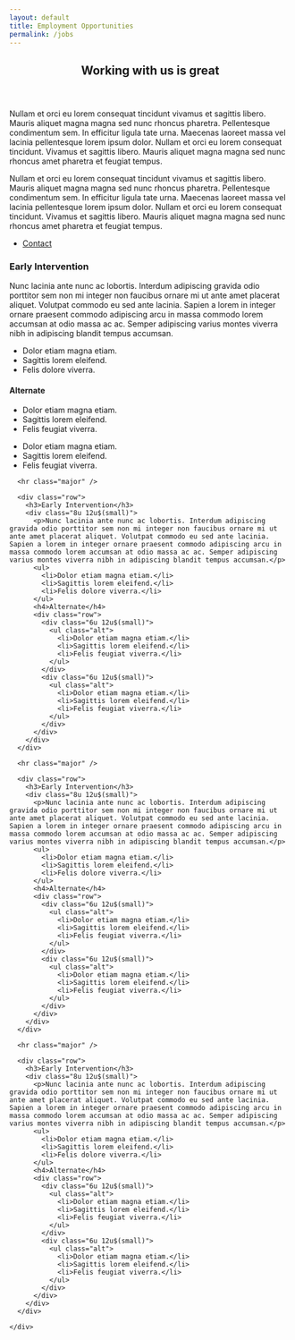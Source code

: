```yaml
---
layout: default
title: Employment Opportunities
permalink: /jobs
---
```


<!-- Main -->
<div id="main">
  <section id="two">
    <div class="inner">
      <header class="major">
        <h2>Working with us is great</h2>
      </header>
      <p>Nullam et orci eu lorem consequat tincidunt vivamus et sagittis libero. Mauris aliquet magna magna sed nunc rhoncus pharetra. Pellentesque condimentum sem. In efficitur ligula tate urna. Maecenas laoreet massa vel lacinia pellentesque lorem ipsum dolor. Nullam et orci eu lorem consequat tincidunt. Vivamus et sagittis libero. Mauris aliquet magna magna sed nunc rhoncus amet pharetra et feugiat tempus.</p>
      <p>Nullam et orci eu lorem consequat tincidunt vivamus et sagittis libero. Mauris aliquet magna magna sed nunc rhoncus pharetra. Pellentesque condimentum sem. In efficitur ligula tate urna. Maecenas laoreet massa vel lacinia pellentesque lorem ipsum dolor. Nullam et orci eu lorem consequat tincidunt. Vivamus et sagittis libero. Mauris aliquet magna magna sed nunc rhoncus amet pharetra et feugiat tempus.</p>
      <ul class="actions">
        <li><a href="/careers" class="button next">Contact</a></li>
      </ul>
    </div>
  </section>
  <section id="two">
    <div class="inner">
      <div class="row">
        <h3>Early Intervention</h3>
        <div class="8u 12u$(small)">
          <p>Nunc lacinia ante nunc ac lobortis. Interdum adipiscing gravida odio porttitor sem non mi integer non faucibus ornare mi ut ante amet placerat aliquet. Volutpat commodo eu sed ante lacinia. Sapien a lorem in integer ornare praesent commodo adipiscing arcu in massa commodo lorem accumsan at odio massa ac ac. Semper adipiscing varius montes viverra nibh in adipiscing blandit tempus accumsan.</p>
          <ul>
            <li>Dolor etiam magna etiam.</li>
            <li>Sagittis lorem eleifend.</li>
            <li>Felis dolore viverra.</li>
          </ul>
          <h4>Alternate</h4>
          <div class="row">
            <div class="6u 12u$(small)">
              <ul class="alt">
                <li>Dolor etiam magna etiam.</li>
                <li>Sagittis lorem eleifend.</li>
                <li>Felis feugiat viverra.</li>
              </ul>
            </div>
            <div class="6u 12u$(small)">
              <ul class="alt">
                <li>Dolor etiam magna etiam.</li>
                <li>Sagittis lorem eleifend.</li>
                <li>Felis feugiat viverra.</li>
              </ul>
            </div>
          </div>
        </div>
      </div>

      <hr class="major" />

      <div class="row">
        <h3>Early Intervention</h3>
        <div class="8u 12u$(small)">
          <p>Nunc lacinia ante nunc ac lobortis. Interdum adipiscing gravida odio porttitor sem non mi integer non faucibus ornare mi ut ante amet placerat aliquet. Volutpat commodo eu sed ante lacinia. Sapien a lorem in integer ornare praesent commodo adipiscing arcu in massa commodo lorem accumsan at odio massa ac ac. Semper adipiscing varius montes viverra nibh in adipiscing blandit tempus accumsan.</p>
          <ul>
            <li>Dolor etiam magna etiam.</li>
            <li>Sagittis lorem eleifend.</li>
            <li>Felis dolore viverra.</li>
          </ul>
          <h4>Alternate</h4>
          <div class="row">
            <div class="6u 12u$(small)">
              <ul class="alt">
                <li>Dolor etiam magna etiam.</li>
                <li>Sagittis lorem eleifend.</li>
                <li>Felis feugiat viverra.</li>
              </ul>
            </div>
            <div class="6u 12u$(small)">
              <ul class="alt">
                <li>Dolor etiam magna etiam.</li>
                <li>Sagittis lorem eleifend.</li>
                <li>Felis feugiat viverra.</li>
              </ul>
            </div>
          </div>
        </div>
      </div>

      <hr class="major" />

      <div class="row">
        <h3>Early Intervention</h3>
        <div class="8u 12u$(small)">
          <p>Nunc lacinia ante nunc ac lobortis. Interdum adipiscing gravida odio porttitor sem non mi integer non faucibus ornare mi ut ante amet placerat aliquet. Volutpat commodo eu sed ante lacinia. Sapien a lorem in integer ornare praesent commodo adipiscing arcu in massa commodo lorem accumsan at odio massa ac ac. Semper adipiscing varius montes viverra nibh in adipiscing blandit tempus accumsan.</p>
          <ul>
            <li>Dolor etiam magna etiam.</li>
            <li>Sagittis lorem eleifend.</li>
            <li>Felis dolore viverra.</li>
          </ul>
          <h4>Alternate</h4>
          <div class="row">
            <div class="6u 12u$(small)">
              <ul class="alt">
                <li>Dolor etiam magna etiam.</li>
                <li>Sagittis lorem eleifend.</li>
                <li>Felis feugiat viverra.</li>
              </ul>
            </div>
            <div class="6u 12u$(small)">
              <ul class="alt">
                <li>Dolor etiam magna etiam.</li>
                <li>Sagittis lorem eleifend.</li>
                <li>Felis feugiat viverra.</li>
              </ul>
            </div>
          </div>
        </div>
      </div>

      <hr class="major" />

      <div class="row">
        <h3>Early Intervention</h3>
        <div class="8u 12u$(small)">
          <p>Nunc lacinia ante nunc ac lobortis. Interdum adipiscing gravida odio porttitor sem non mi integer non faucibus ornare mi ut ante amet placerat aliquet. Volutpat commodo eu sed ante lacinia. Sapien a lorem in integer ornare praesent commodo adipiscing arcu in massa commodo lorem accumsan at odio massa ac ac. Semper adipiscing varius montes viverra nibh in adipiscing blandit tempus accumsan.</p>
          <ul>
            <li>Dolor etiam magna etiam.</li>
            <li>Sagittis lorem eleifend.</li>
            <li>Felis dolore viverra.</li>
          </ul>
          <h4>Alternate</h4>
          <div class="row">
            <div class="6u 12u$(small)">
              <ul class="alt">
                <li>Dolor etiam magna etiam.</li>
                <li>Sagittis lorem eleifend.</li>
                <li>Felis feugiat viverra.</li>
              </ul>
            </div>
            <div class="6u 12u$(small)">
              <ul class="alt">
                <li>Dolor etiam magna etiam.</li>
                <li>Sagittis lorem eleifend.</li>
                <li>Felis feugiat viverra.</li>
              </ul>
            </div>
          </div>
        </div>
      </div>

    </div>
  </section>

  <!-- <hr class="colorful" /> -->

</div>
